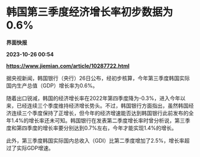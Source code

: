 # 韩国第三季度经济增长率初步数据为0.6%
**界面快报**

**2023-10-26 00:54**

**https://www.jiemian.com/article/10287722.html**

据央视新闻，韩国银行（央行）26日公布，经初步核算，今年第三季度韩国实际国内生产总值（GDP）增长率为0.6%。

随着出口锐减，韩国的经济增长率在2022年第四季度降为-0.3%，进入今年以来，已经连续三个季度维持经济增长势头。不过，韩国银行方面指出，虽然韩国经济连续三个季度保持了正增长，但今年的经济增速能否达到韩国银行此前发布的全年1.4%的增长率还未可知。韩国银行在发表第二季度增长率时曾分析说，第三季度和第四季度的增长率要分别达到0.7%左右，今年才能实现1.4%的增长。

此外，第三季度韩国实际国内总收入（GDI）比第二季度增加了2.5%，增长率超过了实际GDP增速。